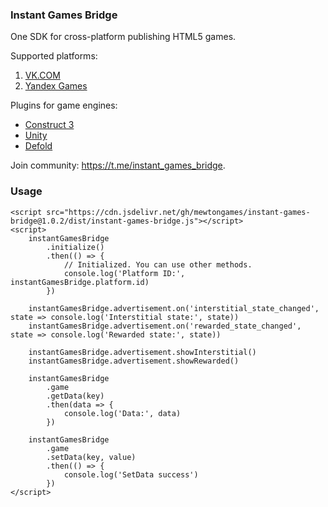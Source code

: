 ### Instant Games Bridge
One SDK for cross-platform publishing HTML5 games.

Supported platforms:
1. [VK.COM](https://vk.com)
2. [Yandex Games](https://yandex.com/games/)

Plugins for game engines:
+ [Construct 3](https://github.com/mewtongames/instant-games-bridge-construct)
+ [Unity](https://github.com/mewtongames/instant-games-bridge-unity)
+ [Defold](https://github.com/mewtongames/instant-games-bridge-defold)

Join community: https://t.me/instant_games_bridge.

### Usage
```
<script src="https://cdn.jsdelivr.net/gh/mewtongames/instant-games-bridge@1.0.2/dist/instant-games-bridge.js"></script>
<script>
    instantGamesBridge
        .initialize()
        .then(() => {
            // Initialized. You can use other methods.
            console.log('Platform ID:', instantGamesBridge.platform.id)
        })
    
    instantGamesBridge.advertisement.on('interstitial_state_changed', state => console.log('Interstitial state:', state))
    instantGamesBridge.advertisement.on('rewarded_state_changed', state => console.log('Rewarded state:', state))

    instantGamesBridge.advertisement.showInterstitial()
    instantGamesBridge.advertisement.showRewarded()

    instantGamesBridge
        .game
        .getData(key)
        .then(data => {
            console.log('Data:', data)
        })

    instantGamesBridge
        .game
        .setData(key, value)
        .then(() => {
            console.log('SetData success')
        })
</script>
```